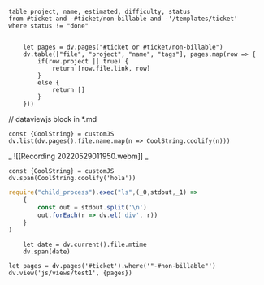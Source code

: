 ```dataview
table project, name, estimated, difficulty, status
from #ticket and -#ticket/non-billable and -'/templates/ticket'
where status != "done"
```

``` dataviewjs
	
	let pages = dv.pages("#ticket or #ticket/non-billable")
	dv.table(["file", "project", "name", "tags"], pages.map(row => {
		if(row.project || true) {
			return [row.file.link, row]
		}
		else {
			return []
		}
	}))
```

// dataviewjs block in *.md
```dataviewjs
const {CoolString} = customJS
dv.list(dv.pages().file.name.map(n => CoolString.coolify(n)))
```
_
![[Recording 20220529011950.webm]]
_
```dataviewjs
const {CoolString} = customJS
dv.span(CoolString.coolify('hola'))
```
```js dataviewjs
require("child_process").exec("ls",(_0,stdout,_1) => 
	{
		const out = stdout.split('\n')
		out.forEach(r => dv.el('div', r))
	}
)
```
```dataviewjs
	let date = dv.current().file.mtime
	dv.span(date)
```
```dataviewjs
let pages = dv.pages('#ticket').where('"-#non-billable"')
dv.view('js/views/test1', {pages})
```
